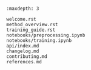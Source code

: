 ```{include} welcome.rst

```

```{toctree}
:maxdepth: 3

welcome.rst
method_overview.rst
training_guide.rst
notebooks/preprocessing.ipynb
notebooks/training.ipynb
api/index.md
changelog.md
contributing.md
references.md
```
